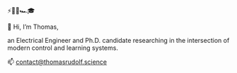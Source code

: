 ⚡️🐍🤖🏎🎓

👋 Hi, I’m Thomas,

an Electrical Engineer and Ph.D. candidate researching in the intersection of modern control and learning systems.

📫 contact@thomasrudolf.science
